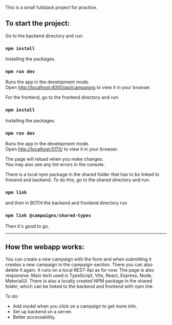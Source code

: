 
This is a small fullstack project for practice.

## To start the project:

Go to the backend directory and run:

### `npm install`

Installing the packages.

### `npm run dev`

Runs the app in the development mode.\
Open [http://localhost:4000/api/campaigns](http://localhost:4000/api/campaigns) to view it in your browser.


For the frontend, go to the frontend directory and run:

### `npm install`

Installing the packages.

### `npm run dev`

Runs the app in the development mode.\
Open [http://localhost:5173/](http://localhost:5173/) to view it in your browser.

The page will reload when you make changes.\
You may also see any lint errors in the console.

There is a local npm package in the shared folder that has to be linked to fronend and backend. To do this, go to the shared directory and run:

### `npm link`

and then in BOTH the backend and frontend directory run 

### `npm link @campaigns/shared-types`

Then it's good to go.

---

## How the webapp works:

You can create a new campaign with the form and when submitting it creates a new campaign in the campaign-section. There you can also delete it again.
It runs on a local REST-Api as for now. The page is also responsive. Main tech used is TypeScript, Vite, React, Express, Node, MaterialUI. There is also a locally created NPM package in the shared folder, which can be linked to the backend and frontend with npm link.

To do:
- Add modal when you click on a campaign to get more info.
- Set up backend on a server.
- Better accessability.
